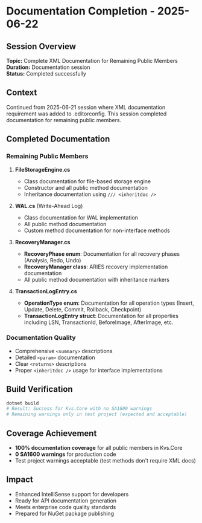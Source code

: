 # Documentation Completion - 2025-06-22

## Session Overview
**Topic:** Complete XML Documentation for Remaining Public Members  
**Duration:** Documentation session  
**Status:** Completed successfully

## Context
Continued from 2025-06-21 session where XML documentation requirement was added to .editorconfig. This session completed documentation for remaining public members.

## Completed Documentation

### Remaining Public Members
1. **FileStorageEngine.cs**
   - Class documentation for file-based storage engine
   - Constructor and all public method documentation
   - Inheritance documentation using `/// <inheritdoc />`

2. **WAL.cs** (Write-Ahead Log)
   - Class documentation for WAL implementation
   - All public method documentation
   - Custom method documentation for non-interface methods

3. **RecoveryManager.cs**
   - **RecoveryPhase enum**: Documentation for all recovery phases (Analysis, Redo, Undo)
   - **RecoveryManager class**: ARIES recovery implementation documentation
   - All public method documentation with inheritance markers

4. **TransactionLogEntry.cs**
   - **OperationType enum**: Documentation for all operation types (Insert, Update, Delete, Commit, Rollback, Checkpoint)
   - **TransactionLogEntry struct**: Documentation for all properties including LSN, TransactionId, BeforeImage, AfterImage, etc.

### Documentation Quality
- Comprehensive `<summary>` descriptions
- Detailed `<param>` documentation
- Clear `<returns>` descriptions
- Proper `<inheritdoc />` usage for interface implementations

## Build Verification
```bash
dotnet build
# Result: Success for Kvs.Core with no SA1600 warnings
# Remaining warnings only in test project (expected and acceptable)
```

## Coverage Achievement
- **100% documentation coverage** for all public members in Kvs.Core
- **0 SA1600 warnings** for production code
- Test project warnings acceptable (test methods don't require XML docs)

## Impact
- Enhanced IntelliSense support for developers
- Ready for API documentation generation
- Meets enterprise code quality standards
- Prepared for NuGet package publishing